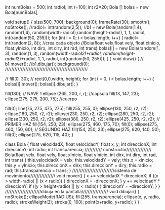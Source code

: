 int numBolas = 500;
int radioI;
int r=100;
int r2=20;
Bola [] bolas = new Bola[numBolas];

void setup() {
  size(500, 700);
  background(0);
  frameRate(30);
  smooth();
  noStroke();
  //radioI= int(random(2,5));
  //b1 = new Bola(random(1,4), random(1,4), random(width-radioI),random(height-radioI), 1, 1, radioI, int(random(50, 255)));
  for (int i = 0; i < bolas.length; i++) {
    radioI= int(random(2, 8));
    //crea cada objeto
    //Bola(float velx,float vely, float xInicio, float yInicio, int dirx, int diry, int rad, int trans)
    bolas[i] = new Bola(random(1, 3), random(1, 3), random(width-radioI*2)+radioI, random(height-radioI*2)+radioI, 1, 1, radioI, int(random(50, 255)));
  }
}
void draw() {
  // b1.mover();
  //b1.dibujar();
  background(0);
  /////////////////////////////////////////////////////


  // fill(0, 30);
  // rect(0,0,width, height);
  for (int i = 0; i < bolas.length; i++) {
    bolas[i].mover();
    bolas[i].dibujar();
  }

  fill(180);
  // NAVE  1
  ellipse (265, 200, r, r); //capsula
  fill(13, 147, 23);
  ellipse(275, 275, 200, 75); //cuerpo

  fill(0);
  line(75, 275, 475, 275);
  fill(255, 255, 0);
  ellipse(130, 250, r2, r2);
  ellipse(180, 250, r2, r2);
  ellipse(230, 250, r2, r2);
  ellipse(280, 250, r2, r2);
  ellipse(330, 250, r2, r2);
  ellipse(380, 250, r2, r2);
  ellipse(425, 250, r2, r2);
  // PRIMER HAZ
  fill(154, 250, 23);
  ellipse(275, 460, 175, 70);
  fill(0);
  ellipse(275, 460, 150, 60);
  // SEGUNDO HAZ
  fill(154, 250, 23);
  ellipse(275, 620, 140, 50);
  fill(0);
  ellipse(275, 620, 115, 40);
}

class Bola {
  float velocidadX;
  float velocidadY;
  float x, y;
  int direccionX;
  int direccionY;
  int radio;
  int transparencia;
  /////////// constructor////////////////
  Bola(float velx, float vely, float xInicio, float yInicio, int dirx, int diry, int rad, int trans) {
    this.velocidadX = velx;
    this.velocidadY = vely;
    this.x = xInicio;
    this.y = yInicio;
    this.direccionX = dirx;
    this.direccionY = diry;
    this.radio = rad;
    this.transparencia = trans;
  }
  ///////////////////////////sistema de movimiento/////////////////
  void mover() {
    x += velocidadX * direccionX;
    if ((x > width-radio) || (x < radio)) {
      direccionX = -direccionX;
    }
    y += velocidadY * direccionY;
    if ((y > height-radio) || (y < radio)) {
      direccionY = -direccionY;
    }
  }
  ///////////////////////dibuja en la pantalla/////////////////
  void dibujar() {
    noStroke();
    ellipseMode(RADIUS);
    fill(255, transparencia);
    ellipse(x, y, radio, radio);
    strokeWeight(2);
    stroke(0, 100);
    point(x+radio, y+radio);
  }
}
